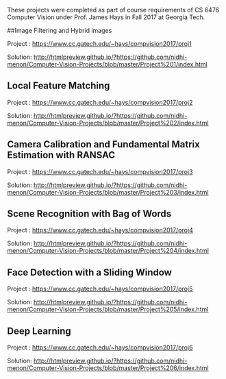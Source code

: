 These projects were completed as part of course requirements of CS 6476 Computer Vision under Prof. James Hays in Fall 2017 at Georgia Tech.

##Image Filtering and Hybrid images

Project : https://www.cc.gatech.edu/~hays/compvision2017/proj1

Solution: http://htmlpreview.github.io/?https://github.com/nidhi-menon/Computer-Vision-Projects/blob/master/Project%201/index.html

## Local Feature Matching

Project : https://www.cc.gatech.edu/~hays/compvision2017/proj2

Solution: http://htmlpreview.github.io/?https://github.com/nidhi-menon/Computer-Vision-Projects/blob/master/Project%202/index.html

## Camera Calibration and Fundamental Matrix Estimation with RANSAC

Project : https://www.cc.gatech.edu/~hays/compvision2017/proj3

Solution: http://htmlpreview.github.io/?https://github.com/nidhi-menon/Computer-Vision-Projects/blob/master/Project%203/index.html

## Scene Recognition with Bag of Words

Project : https://www.cc.gatech.edu/~hays/compvision2017/proj4

Solution: http://htmlpreview.github.io/?https://github.com/nidhi-menon/Computer-Vision-Projects/blob/master/Project%204/index.html

## Face Detection with a Sliding Window

Project : https://www.cc.gatech.edu/~hays/compvision2017/proj5

Solution: http://htmlpreview.github.io/?https://github.com/nidhi-menon/Computer-Vision-Projects/blob/master/Project%205/index.html

## Deep Learning

Project : https://www.cc.gatech.edu/~hays/compvision2017/proj6

Solution: http://htmlpreview.github.io/?https://github.com/nidhi-menon/Computer-Vision-Projects/blob/master/Project%206/index.html
